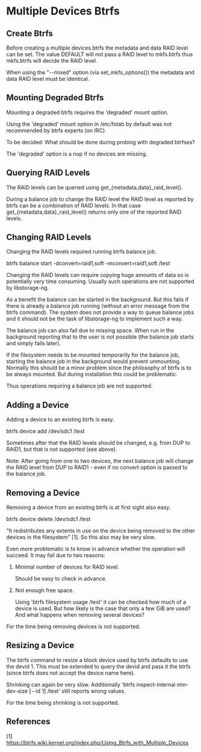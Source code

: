 
Multiple Devices Btrfs
======================


Create Btrfs
------------

Before creating a multiple devices btrfs the metadata and data RAID
level can be set. The value DEFAULT will not pass a RAID level to
mkfs.btrfs thus mkfs.btrfs will decide the RAID level.

When using the "--mixed" option (via set_mkfs_options()) the metadata
and data RAID level must be identical.


Mounting Degraded Btrfs
-----------------------

Mounting a degraded btrfs requires the 'degraded' mount option.

Using the 'degraded' mount option in /etc/fstab by default was not recommended
by btrfs experts (on IRC).

To be decided: What should be done during probing with degraded btrfses?

The 'degraded' option is a nop if no devices are missing.


Querying RAID Levels
--------------------

The RAID levels can be queried using get_{metadata,data}_raid_level().

During a balance job to change the RAID level the RAID level as
reported by btrfs can be a combination of RAID levels. In that case
get_{metadata,data}_raid_level() returns only one of the reported RAID
levels.


Changing RAID Levels
--------------------

Changing the RAID levels required running btrfs balance job.

  btrfs balance start -dconvert=raid1,soft -mconvert=raid1,soft /test

Changing the RAID levels can require copying huge amounts of data so is
potentially very time consuming. Usually such operations are not supported by
libstorage-ng.

As a benefit the balance can be started in the background. But this fails if
there is already a balance job running (without an error message from the
btrfs command). The system does not provide a way to queue balance jobs and it
should not be the task of libstorage-ng to implement such a way.

The balance job can also fail due to missing space. When run in the background
reporting that to the user is not possible (the balance job starts and simply
fails later).

If the filesystem needs to be mounted temporarily for the balance job,
starting the balance job in the background would prevent unmounting. Normally
this should be a minor problem since the philosophy of btrfs is to be always
mounted. But during installation this could be problematic.

Thus operations requiring a balance job are not supported.


Adding a Device
---------------

Adding a device to an existing btrfs is easy.

  btrfs device add /dev/sdc1 /test

Sometimes after that the RAID levels should be changed, e.g. from DUP
to RAID1, but that is not supported (see above).

Note: After going from one to two devices, the next balance job will
change the RAID level from DUP to RAID1 - even if no convert option is
passed to the balance job.


Removing a Device
-----------------

Removing a device from an existing btrfs is at first sight also easy.

  btrfs device delete /dev/sdc1 /test

"It redistributes any extents in use on the device being removed to the other
devices in the filesystem" [1]. So this also may be very slow.

Even more problematic is to know in advance whether the operation will
succeed. It may fail due to two reasons:

1. Minimal number of devices for RAID level.

   Should be easy to check in advance.

2. Not enough free space.

   Using 'btrfs filesystem usage /test' it can be checked how much of a device
   is used. But how likely is the case that only a few GiB are used? And what
   happens when removing several devices?

For the time being removing devices is not supported.


Resizing a Device
-----------------

The btrfs command to resize a block device used by btrfs defaults to use the
devid 1. This must be extended to query the devid and pass it the btrfs (since
btrfs does not accept the device name here).

Shrinking can again be very slow. Additionally 'btrfs inspect-internal
min-dev-size [--id 1] /test' still reports wrong values.

For the time being shrinking is not supported.


References
----------

[1] https://btrfs.wiki.kernel.org/index.php/Using_Btrfs_with_Multiple_Devices

